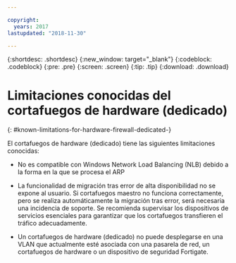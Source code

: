 ```yaml
---

copyright:
  years: 2017
lastupdated: "2018-11-30"

---
```


{:shortdesc: .shortdesc}
{:new_window: target="_blank"}
{:codeblock: .codeblock}
{:pre: .pre}
{:screen: .screen}
{:tip: .tip}
{:download: .download}

# Limitaciones conocidas del cortafuegos de hardware (dedicado)
{: #known-limitations-for-hardware-firewall-dedicated-}

El cortafuegos de hardware (dedicado) tiene las siguientes limitaciones conocidas:

* No es compatible con Windows Network Load Balancing (NLB) debido a la forma en la que se procesa el ARP

* La funcionalidad de migración tras error de alta disponibilidad no se expone al usuario. Si cortafuegos maestro no funciona correctamente, pero se realiza automáticamente la migración tras error, será necesaria una incidencia de soporte. Se recomienda supervisar los dispositivos de servicios esenciales para garantizar que los cortafuegos transfieren el tráfico adecuadamente.

* Un cortafuegos de hardware (dedicado) no puede desplegarse en una VLAN que actualmente esté asociada con una pasarela de red, un cortafuegos de hardware o un dispositivo de seguridad Fortigate.
